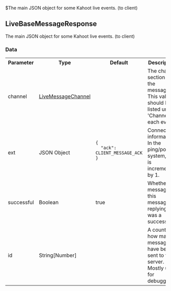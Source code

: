 $The main JSON object for some Kahoot live events. (to client)
## LiveBaseMessageResponse
The main JSON object for some Kahoot live events. (to client)

### Data
<table>
  <tr>
    <th>Parameter</th>
    <th>Type</th>
    <th>Default</th>
    <th>Description</th>
  </tr>
  <tr>
    <td>channel</td>
    <td><a href="#/enum/LiveMessageChannel">LiveMessageChannel</a></td>
    <td></td>
    <td>The channel section for the message. This value should be listed under 'Channel' in each event.</td>
  </tr>
  <tr>
    <td>ext</td>
    <td>JSON Object</td>
    <td>
      <pre>
        <code>
<!--   -->{
<!--   -->  "ack": CLIENT_MESSAGE_ACK
<!--   -->}
        </code>
      </pre>
    </td>
    <td>Connection information. In the ping/pong system, ack is incremented by 1.</td>
  </tr>
  <tr>
    <td>successful</td>
    <td>Boolean</td>
    <td>true</td>
    <td>Whether the message this message is replying to was a success.</td>
  </tr>
  <tr>
    <td>id</td>
    <td>String[Number]</td>
    <td></td>
    <td>A count of how many messages have been sent to the server. Mostly used for debugging.</td>
  </tr>
</table>
